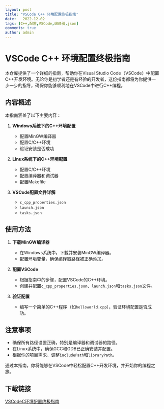 ```yaml
---
layout: post
title: "VSCode C++ 环境配置终极指南"
date:   2022-12-02
tags: [C++,配置,VSCode,编译器,json]
comments: true
author: admin
---
```

# VSCode C++ 环境配置终极指南

本仓库提供了一个详细的指南，帮助你在Visual Studio Code（VSCode）中配置C++开发环境。无论你是初学者还是有经验的开发者，这份指南都将为你提供一步一步的指导，确保你能够顺利地在VSCode中进行C++编程。

## 内容概述

本指南涵盖了以下主要内容：

1. **Windows系统下的C++环境配置**
   - 配置MinGW编译器
   - 配置C/C++环境
   - 验证安装是否成功

2. **Linux系统下的C++环境配置**
   - 配置C/C++环境
   - 配置编译器和调试器
   - 配置Makefile

3. **VSCode配置文件详解**
   - `c_cpp_properties.json`
   - `launch.json`
   - `tasks.json`

## 使用方法

1. **下载MinGW编译器**
   - 在Windows系统中，下载并安装MinGW编译器。
   - 配置环境变量，确保编译器路径被正确添加。

2. **配置VSCode**
   - 根据指南中的步骤，配置VSCode的C++环境。
   - 创建并配置`c_cpp_properties.json`、`launch.json`和`tasks.json`文件。

3. **验证配置**
   - 编写一个简单的C++程序（如`helloworld.cpp`），验证环境配置是否成功。

## 注意事项

- 确保所有路径设置正确，特别是编译器和调试器的路径。
- 在Linux系统中，确保GCC和GDB已正确安装并配置。
- 根据你的项目需求，调整`includePath`和`libraryPath`。

通过本指南，你将能够在VSCode中轻松配置C++开发环境，并开始你的编程之旅。

## 下载链接

[VSCodeC环境配置终极指南](https://pan.quark.cn/s/896d984f35d0)